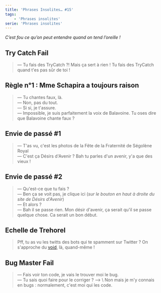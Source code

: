 ```yaml
---
title: 'Phrases Insolites… #15'
tags:
    - 'Phrases insolites'
serie: 'Phrases insolites'
---
```


_C’est fou ce qu’on peut entendre quand on tend l’oreille&nbsp;!_

<!-- more -->

## Try Catch Fail

> — Tu fais des TryCatch&nbsp;?! Mais ça sert à rien&nbsp;! Tu fais des TryCatch
> quand t'es pas sûr de toi&nbsp;!

## Règle n°1&nbsp;: Mme Schapira a toujours raison

> — Tu chantes faux, là.  
> — Non, pas du tout.  
> — Si si, je t'assure.  
> — Impossible, je suis parfaitement la voix de Balavoine. Tu oses dire que
> Balavoine chante faux&nbsp;?

## Envie de passé #1

> — T'as vu, c'est les photos de la Fête de la Fraternité de Ségolène Royal  
> — C'est ça Désirs d'Avenir&nbsp;? Bah tu parles d'un avenir, y'a que des
> vieux&nbsp;!

## Envie de passé #2

> — Qu'est-ce que tu fais&nbsp;?  
> — Ben ça se voit pas, je clique ici (_sur le bouton en haut à droite du site
> de Désirs d'Avenir_)  
> — Et alors&nbsp;?  
> — Bah il se passe rien. Mon désir d'avenir, ça serait qu'il se passe quelque
> chose. Ca serait un bon début.

## Echelle de Trehorel

> Pff, tu as vu les twitts des bots qui te spamment sur Twitter&nbsp;? On
> s'approche du
> [void](http://desencyclopedie.wikia.com/wiki/Echelle_Trehorel#Niveau_6T_code_.22Void.22),
> là, quand-même&nbsp;!

## Bug Master Fail

> — Fais voir ton code, je vais le trouver moi le bug.  
> — Tu sais quoi faire pour le corriger&nbsp;? –> \ Non mais je m'y connais en
> bugs&nbsp;: normalement, c'est moi qui les code.
